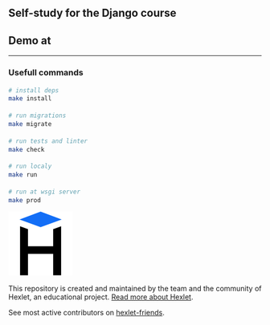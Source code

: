 ## Self-study for the Django course

## Demo at 
---

### Usefull commands

```bash
# install deps
make install

# run migrations
make migrate

# run tests and linter
make check

# run localy
make run

# run at wsgi server
make prod
```

[![Hexlet Ltd. logo](https://raw.githubusercontent.com/Hexlet/assets/master/images/hexlet_logo128.png)](https://hexlet.io/?utm_source=github&utm_medium=link&utm_campaign=hexlet-python-django)

This repository is created and maintained by the team and the community of Hexlet, an educational project. [Read more about Hexlet](https://hexlet.io/?utm_source=github&utm_medium=link&utm_campaign=hexlet-python-django).

See most active contributors on [hexlet-friends](https://friends.hexlet.io/).
